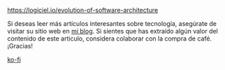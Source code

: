 https://logiciel.io/evolution-of-software-architecture








Si deseas leer más artículos interesantes sobre tecnología, asegúrate de visitar su sitio web en [mi blog](https://romanohector.vercel.app/).
Si sientes que has extraído algún valor del contenido de este articulo, considera colaborar con la compra de café. ¡Gracias!

[ko-fi](https://ko-fi.com/hectorromano)